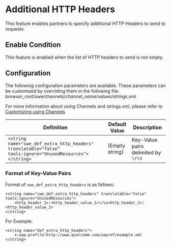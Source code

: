 # Additional HTTP Headers
This feature enables partners to specify additional HTTP Headers to send to requests.

## Enable Condition
This feature is enabled when the list of HTTP headers to send is not empty.

## Configuration
The following configuration parameters are available. These parameters can be customized by overriding them in the following file:
*browser_root*/swe/channels/*channel_name*/values/strings.xml

For more information about using Channels and strings.xml, please refer to [Customizing using Channels](channels.md)

| Definition | Default Value | Description |
|---|---|---|
| `<string name="swe_def_extra_http_headers" translatable="false" tools:ignore="UnusedResources"></string>` | (Empty string) | Key-Value pairs delimited by `\r\n` |

### Format of Key-Value Pairs
Format of `swe_def_extra_http_headers` is as follows:

    <string name="swe_def_extra_http_headers" translatable="false" tools:ignore="UnusedResources">
        <http_header_1>:<http_header_value_1>\r\n<http_header_2>:<http_header_value_2>
    </string>

For Example:

    <string name="def_extra_http_headers">
        x-wap-profile:http://www.qualcomm.com/uaprof/example.xml
    </string>